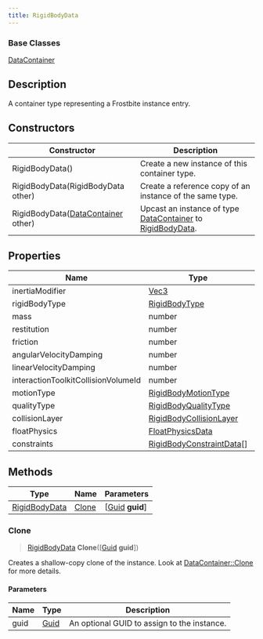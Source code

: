 ```yaml
---
title: RigidBodyData
---
```

### Base Classes

[DataContainer](/vext/ref/shared/class/datacontainer)

## Description

A container type representing a Frostbite instance entry.

## Constructors

| Constructor                                                              | Description                                                                                                       |
| ------------------------------------------------------------------------ | ----------------------------------------------------------------------------------------------------------------- |
| RigidBodyData()                                                          | Create a new instance of this container type.                                                                     |
| RigidBodyData(RigidBodyData other)                                       | Create a reference copy of an instance of the same type.                                                          |
| RigidBodyData([DataContainer](/vext/ref/shared/class/datacontainer) other) | Upcast an instance of type [DataContainer](/vext/ref/shared/class/datacontainer) to [RigidBodyData](RigidBodyData). |

## Properties

| Name                                | Type                                                   | Description |
| ----------------------------------- | ------------------------------------------------------ | ----------- |
| inertiaModifier                     | [Vec3](/vext/ref/shared/class/vec3)                      |             |
| rigidBodyType                       | [RigidBodyType](RigidBodyType)                         |             |
| mass                                | number                                                 |             |
| restitution                         | number                                                 |             |
| friction                            | number                                                 |             |
| angularVelocityDamping              | number                                                 |             |
| linearVelocityDamping               | number                                                 |             |
| interactionToolkitCollisionVolumeId | number                                                 |             |
| motionType                          | [RigidBodyMotionType](RigidBodyMotionType)             |             |
| qualityType                         | [RigidBodyQualityType](RigidBodyQualityType)           |             |
| collisionLayer                      | [RigidBodyCollisionLayer](RigidBodyCollisionLayer)     |             |
| floatPhysics                        | [FloatPhysicsData](FloatPhysicsData)                   |             |
| constraints                         | [RigidBodyConstraintData](RigidBodyConstraintData)\[\] |             |

## Methods

| Type                           | Name            | Parameters                                     |
| ------------------------------ | --------------- | ---------------------------------------------- |
| [RigidBodyData](RigidBodyData) | [Clone](#clone) | \[[Guid](/vext/ref/shared/class/guid) **guid**\] |

### Clone

> [RigidBodyData](RigidBodyData) **Clone**(\[[Guid](/vext/ref/shared/class/guid) **guid**\])

Creates a shallow-copy clone of the instance. Look at [DataContainer::Clone](/vext/ref/shared/class/datacontainer#clone) for more details.

#### Parameters

| Name | Type         | Description                                 |
| ---- | ------------ | ------------------------------------------- |
| guid | [Guid](Guid) | An optional GUID to assign to the instance. |
